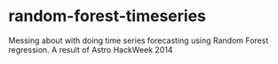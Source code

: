 # random-forest-timeseries
Messing about with doing time series forecasting using Random Forest regression. A result of Astro HackWeek 2014

